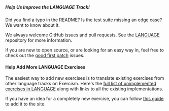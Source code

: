 ##### Help Us Improve the LANGUAGE Track!

Did you find a typo in the README? Is the test suite missing an edge case?
We want to know about it.

We always welcome GitHub issues and pull requests. See the
[LANGUAGE](REPO) repository for more information.

If you are new to open source, or are looking for an easy way in, 
feel free to check out the [good first patch](REPO/labels/good%20first%20patch) issues.

#### Help Add More LANGUAGE Exercises

The easiest way to add new exercises is to translate existing exercises from other language tracks on Exercism.
Here's the [full list of unimplemented exercises in LANGUAGE](/languages/TRACK_ID/todo)
along with links to all the existing implementations.

If you have an idea for a completely new exercise, you can follow [this guide][new-exercise-guide] to add it to the site.

[new-exercise-guide]: https://github.com/exercism/docs/tree/master/contributing-to-language-tracks/implementing-a-completely-new-exercise.md
